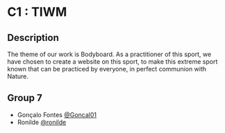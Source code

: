 # C1 : TIWM 

## Description
The theme of our work is Bodyboard. As a practitioner of this sport, we have chosen to create a website on this sport, to make this extreme sport known that can be practiced by everyone, in perfect communion with Nature.
 


## Group 7

* Gonçalo Fontes [@Goncal01](https://github.com/Goncal01)
* Ronilde [@ronilde](https://github.com/ronilde)